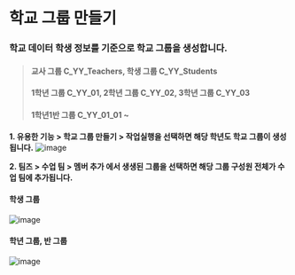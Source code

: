 # 학교 그룹 만들기

### 학교 데이터 학생 정보를 기준으로 학교 그룹을 생성합니다.
>#### 교사 그룹 C_YY_Teachers, 학생 그룹  C_YY_Students   
>#### 1학년 그룹 C_YY_01, 2학년 그룹 C_YY_02, 3학년 그룹 C_YY_03    
>#### 1학년1반 그룹 C_YY_01_01  ~


****1. 유용한 기능 > 학교 그룹 만들기 > 작업실행을 선택하면 해당 학년도 학교 그룹이 생성됩니다.****
![image](https://github.com/user-attachments/assets/fc14f825-d0dc-476e-8a4a-a44a4970f4b0)   


****2. 팀즈 > 수업 팀 > 멤버 추가 에서 생생된 그룹을 선택하면 해당 그룹 구성원 전체가 수업 팀에 추가됩니다.****
#### 학생 그룹   
![image](https://github.com/user-attachments/assets/036738a9-d1d0-4ffa-8630-f9bc8249be3a)
#### 학년 그룹, 반 그룹   
![image](https://github.com/user-attachments/assets/ee7d1bc4-53f0-46d6-8352-e763ce155ede)

